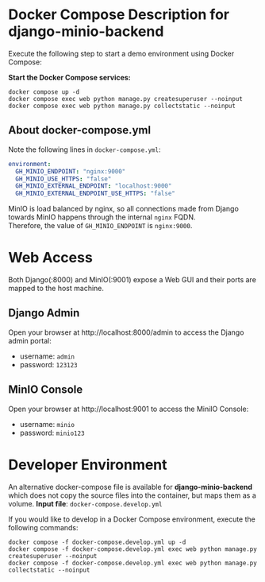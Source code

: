 # Docker Compose Description for django-minio-backend
Execute the following step to start a demo environment using Docker Compose:

**Start the Docker Compose services:**
 ```shell
docker compose up -d
docker compose exec web python manage.py createsuperuser --noinput
docker compose exec web python manage.py collectstatic --noinput
 ```

## About docker-compose.yml
Note the following lines in `docker-compose.yml`:
```yaml
environment:
  GH_MINIO_ENDPOINT: "nginx:9000"
  GH_MINIO_USE_HTTPS: "false"
  GH_MINIO_EXTERNAL_ENDPOINT: "localhost:9000"
  GH_MINIO_EXTERNAL_ENDPOINT_USE_HTTPS: "false"
```

MinIO is load balanced by nginx, so all connections made from Django towards MinIO happens through the internal `nginx` FQDN. <br>
Therefore, the value of `GH_MINIO_ENDPOINT` is `nginx:9000`.

# Web Access
Both Django(:8000) and MinIO(:9001) expose a Web GUI and their ports are mapped to the host machine.

## Django Admin
Open your browser at http://localhost:8000/admin to access the Django admin portal:
  * username: `admin`
  * password: `123123`

## MinIO Console
Open your browser at http://localhost:9001 to access the MiniIO Console:
  * username: `minio`
  * password: `minio123`

# Developer Environment
An alternative docker-compose file is available for **django-minio-backend** which does not copy the source files into the container, but maps them as a volume.
**Input file**: `docker-compose.develop.yml`

If you would like to develop in a Docker Compose environment, execute the following commands:
```shell
docker compose -f docker-compose.develop.yml up -d
docker compose -f docker-compose.develop.yml exec web python manage.py createsuperuser --noinput
docker compose -f docker-compose.develop.yml exec web python manage.py collectstatic --noinput
```
